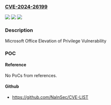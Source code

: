 ### [CVE-2024-26199](https://cve.mitre.org/cgi-bin/cvename.cgi?name=CVE-2024-26199)
![](https://img.shields.io/static/v1?label=Product&message=Microsoft%20365%20Apps%20for%20Enterprise&color=blue)
![](https://img.shields.io/static/v1?label=Version&message=16.0.1%3C%20https%3A%2F%2Faka.ms%2FOfficeSecurityReleases%20&color=brighgreen)
![](https://img.shields.io/static/v1?label=Vulnerability&message=Elevation%20of%20Privilege&color=brighgreen)

### Description

Microsoft Office Elevation of Privilege Vulnerability

### POC

#### Reference
No PoCs from references.

#### Github
- https://github.com/NaInSec/CVE-LIST

